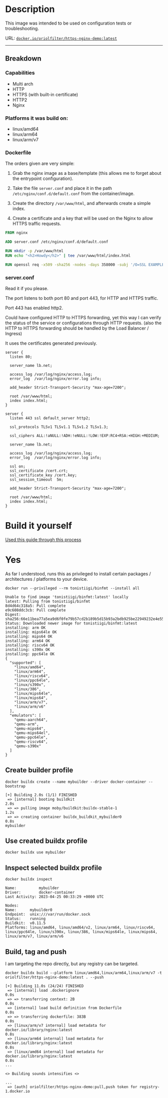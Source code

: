 # Description

This image was intended to be used on configuration tests or troubleshooting.

URL: [`docker.io/oriolfilter/https-nginx-demo:latest`](https://hub.docker.com/r/oriolfilter/https-nginx-demo)

---

## Breakdown

### Capabilities

- Multi arch
- HTTP
- HTTPS (with built-in certificate)
- HTTP2
- Nginx 

### Platforms it was build on:

- linux/amd64
- linux/arm64
- linux/arm/v7

### Dockerfile

The orders given are very simple:

1. Grab the nginx image as a base/template (this allows me to forget about the entrypoint configuration).

2. Take the file `server.conf` and place it in the path `/etc/nginx/conf.d/default.conf` from the container/image.

3. Create the directory `/var/www/html`, and afterwards create a simple index. 

4. Create a certificate and a key that will be used on the Nginx to allow HTTPS traffic requests.

```Dockerfile
FROM nginx

ADD server.conf /etc/nginx/conf.d/default.conf

RUN mkdir -p /var/www/html
RUN echo "<h2>Howdy</h2>" | tee /var/www/html/index.html

RUN openssl req -x509 -sha256 -nodes -days 358000 -subj '/O=SSL EXAMPLE/CN=lb.net' -newkey rsa:2048 -keyout /cert.key -out /cert.crt
```
### server.conf

Read it if you please.

The port listens to both port 80 and port 443, for HTTP and HTTPS traffic.

Port 443 has enabled http2.

Could have configured HTTP to HTTPS forwarding, yet this way I can verify the status of the service or configurations through HTTP requests. (also the HTTP to HTTPS forwarding should be handled by the Load Balancer / Ingress)

It uses the certificates generated previously.

```nginx
server {
  listen 80;

  server_name lb.net;

  access_log /var/log/nginx/access.log;
  error_log  /var/log/nginx/error.log info;

  add_header Strict-Transport-Security "max-age=7200";

  root /var/www/html;
  index index.html;
}

server {
  listen 443 ssl default_server http2;

  ssl_protocols TLSv1 TLSv1.1 TLSv1.2 TLSv1.3;

  ssl_ciphers ALL:!aNULL:!ADH:!eNULL:!LOW:!EXP:RC4+RSA:+HIGH:+MEDIUM;

  server_name lb.net;

  access_log /var/log/nginx/access.log;
  error_log  /var/log/nginx/error.log info;

  ssl on;
  ssl_certificate /cert.crt;
  ssl_certificate_key /cert.key;
  ssl_session_timeout  5m;

  add_header Strict-Transport-Security "max-age=7200";

  root /var/www/html;
  index index.html;
}
```

# Build it yourself

[Used this guide through this process](https://docs.docker.com/build/building/multi-platform/)

# Yes

As far I understood, runs this as privileged to install certain packages / architectures / platforms to your device.

```shell
docker run --privileged --rm tonistiigi/binfmt --install all
```
```text
Unable to find image 'tonistiigi/binfmt:latest' locally
latest: Pulling from tonistiigi/binfmt
8d4d64c318a5: Pull complete 
e9c608ddc3cb: Pull complete 
Digest: sha256:66e11bea77a5ea9d6f0fe79b57cd2b189b5d15b93a2bdb925be22949232e4e55
Status: Downloaded newer image for tonistiigi/binfmt:latest
installing: arm OK
installing: mips64le OK
installing: mips64 OK
installing: arm64 OK
installing: riscv64 OK
installing: s390x OK
installing: ppc64le OK
{
  "supported": [
    "linux/amd64",
    "linux/arm64",
    "linux/riscv64",
    "linux/ppc64le",
    "linux/s390x",
    "linux/386",
    "linux/mips64le",
    "linux/mips64",
    "linux/arm/v7",
    "linux/arm/v6"
  ],
  "emulators": [
    "qemu-aarch64",
    "qemu-arm",
    "qemu-mips64",
    "qemu-mips64el",
    "qemu-ppc64le",
    "qemu-riscv64",
    "qemu-s390x"
  ]
}
```

## Create builder profile

```shell
docker buildx create --name mybuilder --driver docker-container --bootstrap
```
```text
[+] Building 2.0s (1/1) FINISHED                                                                                                                                                                                                          
 => [internal] booting buildkit                                                                                                                                                                                                      2.0s
 => => pulling image moby/buildkit:buildx-stable-1                                                                                                                                                                                   1.2s
 => => creating container buildx_buildkit_mybuilder0                                                                                                                                                                                 0.8s
mybuilder
```

## Use created buildx profile

```shell
docker buildx use mybuilder
```

## Inspect selected buildx profile

```shell
docker buildx inspect
```
```text
Name:          mybuilder
Driver:        docker-container
Last Activity: 2023-04-25 00:33:29 +0000 UTC

Nodes:
Name:      mybuilder0
Endpoint:  unix:///var/run/docker.sock
Status:    running
Buildkit:  v0.11.5
Platforms: linux/amd64, linux/amd64/v2, linux/arm64, linux/riscv64, linux/ppc64le, linux/s390x, linux/386, linux/mips64le, linux/mips64, linux/arm/v7, linux/arm/v6
```


## Build, tag and push

I am targeting the repo directly, but any registry can be targeted.

```shell
docker buildx build --platform linux/amd64,linux/arm64,linux/arm/v7 -t oriolfilter/https-nginx-demo:latest . --push
```

```text
[+] Building 11.0s (24/24) FINISHED                                                                                                                                                                                                       
 => [internal] load .dockerignore                                                                                                                                                                                                    0.0s
 => => transferring context: 2B                                                                                                                                                                                                      0.0s
 => [internal] load build definition from Dockerfile                                                                                                                                                                                 0.0s
 => => transferring dockerfile: 383B                                                                                                                                                                                                 0.0s
 => [linux/arm/v7 internal] load metadata for docker.io/library/nginx:latest                                                                                                                                                         0.8s
 => [linux/arm64 internal] load metadata for docker.io/library/nginx:latest                                                                                                                                                          0.8s
 => [linux/amd64 internal] load metadata for docker.io/library/nginx:latest                                                                                                                                                          0.8s
...

<> Building sounds intensifies <>

...
 => [auth] oriolfilter/https-nginx-demo:pull,push token for registry-1.docker.io
```